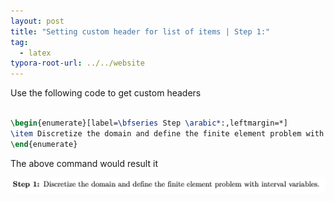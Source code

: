```yaml
---
layout: post
title: "Setting custom header for list of items | Step 1:"
tag: 
  - latex
typora-root-url: ../../website
---
```


Use the following code to get custom headers

```latex

\begin{enumerate}[label=\bfseries Step \arabic*:,leftmargin=*]
\item Discretize the domain and define the finite element problem with interval variables.
\end{enumerate}
```

The above command would result it

![image-20210507113158212](/assets/images/image-20210507113158212.png)



